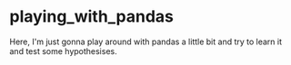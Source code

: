 # playing_with_pandas

Here, I'm just gonna play around with pandas a little bit and try to learn it and test some hypothesises.
